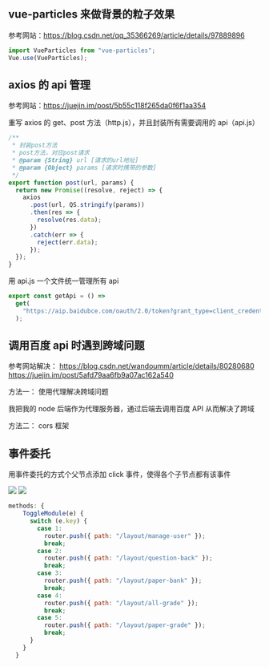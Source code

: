 ## vue-particles 来做背景的粒子效果

参考网站：https://blog.csdn.net/qq_35366269/article/details/97889896

```javascript
import VueParticles from "vue-particles";
Vue.use(VueParticles);
```

## axios 的 api 管理

参考网站：https://juejin.im/post/5b55c118f265da0f6f1aa354

重写 axios 的 get、post 方法（http.js），并且封装所有需要调用的 api（api.js）

```javascript
/**
 * 封装post方法
 * post方法，对应post请求
 * @param {String} url [请求的url地址]
 * @param {Object} params [请求时携带的参数]
 */
export function post(url, params) {
  return new Promise((resolve, reject) => {
    axios
      .post(url, QS.stringify(params))
      .then(res => {
        resolve(res.data);
      })
      .catch(err => {
        reject(err.data);
      });
  });
}
```

用 api.js 一个文件统一管理所有 api

```javascript
export const getApi = () =>
  get(
    "https://aip.baidubce.com/oauth/2.0/token?grant_type=client_credentials&client_id=UwELvyWkz5Q9rFZx8uIc0Qi5&client_secret=GzHQM5nrA1dbaQFPnXkOoM6IYBNhtXZ3"
  );
```

## 调用百度 api 时遇到跨域问题

参考网站解决：
https://blog.csdn.net/wandoumm/article/details/80280680
https://juejin.im/post/5afd79aa6fb9a07ac162a540

方法一：
使用代理解决跨域问题

我把我的 node 后端作为代理服务器，通过后端去调用百度 API 从而解决了跨域

方法二：
cors 框架

## 事件委托

用事件委托的方式个父节点添加 click 事件，使得各个子节点都有该事件

<image src='https://s1.ax1x.com/2020/04/02/GJVqw8.png' />
<image src='https://s1.ax1x.com/2020/04/02/GJZEY4.png' />

```javascript
methods: {
    ToggleModule(e) {
      switch (e.key) {
        case 1:
          router.push({ path: "/layout/manage-user" });
          break;
        case 2:
          router.push({ path: "/layout/question-back" });
          break;
        case 3:
          router.push({ path: "/layout/paper-bank" });
          break;
        case 4:
          router.push({ path: "/layout/all-grade" });
          break;
        case 5:
          router.push({ path: "/layout/paper-grade" });
          break;
      }
    }
  }
```

